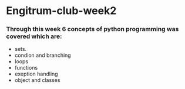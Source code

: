 # Engitrum-club-week2
### Through this week 6 concepts of python programming was covered which are:
* sets.
* condion and branching
* loops
* functions
* exeption handling 
* object and classes
